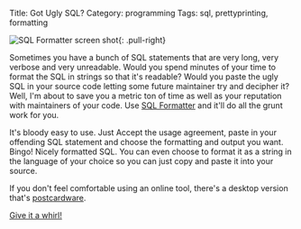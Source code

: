 Title: Got Ugly SQL?
Category: programming
Tags: sql, prettyprinting, formatting

![SQL Formatter screen shot]({filename}/images/6.png){: .pull-right}

Sometimes you have a bunch of SQL statements that are very long, very
verbose and very unreadable. Would you spend minutes of your time to
format the SQL in strings so that it's readable? Would you paste the
ugly SQL in your source code letting some future maintainer try and
decipher it? Well, I'm about to save you a metric ton of time as well as
your reputation with maintainers of your code. Use [SQL
Formatter](http://www.sqlinform.com/ "SQL Formatter formats SQL statements")
and it'll do all the grunt work for you.

It's bloody easy to use. Just Accept the usage agreement, paste in your
offending SQL statement and choose the formatting and output you want.
Bingo! Nicely formatted SQL. You can even choose to format it as a
string in the language of your choice so you can just copy and paste it
into your source.

If you don't feel comfortable using an online tool, there's a desktop
version that's
[postcardware](http://en.wikipedia.org/wiki/Postcardware "Definition of postcardware on wikipedia").

[Give it a whirl!](http://www.sqlinform.com/ "SQL Formatter")
